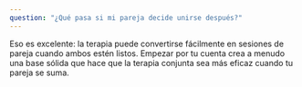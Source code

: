 ```yaml
---
question: "¿Qué pasa si mi pareja decide unirse después?"
---
```

Eso es excelente: la terapia puede convertirse fácilmente en sesiones de pareja cuando ambos estén listos. Empezar por tu cuenta crea a menudo una base sólida que hace que la terapia conjunta sea más eficaz cuando tu pareja se suma.
